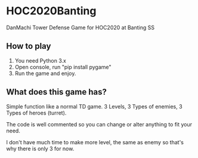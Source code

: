 # HOC2020Banting
DanMachi Tower Defense Game for HOC2020 at Banting SS

## How to play
1. You need Python 3.x
2. Open console, run "pip install pygame"
3. Run the game and enjoy.

## What does this game has?
Simple function like a normal TD game. 3 Levels, 3 Types of enemies, 3 Types of heroes (turret).

The code is well commented so you can change or alter anything to fit your need.

I don't have much time to make more level, the same as enemy so that's why there is only 3 for now.
